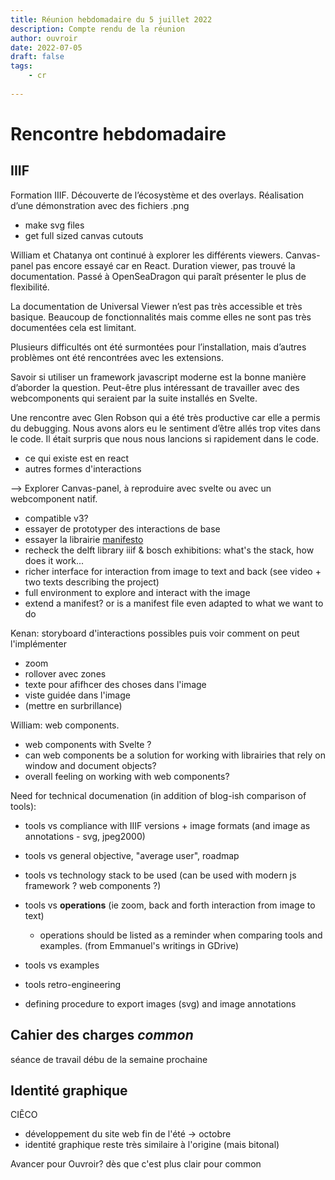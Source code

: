 ```yaml
---
title: Réunion hebdomadaire du 5 juillet 2022
description: Compte rendu de la réunion
author: ouvroir
date: 2022-07-05
draft: false
tags:
    - cr
    
---
```


# Rencontre hebdomadaire

## IIIF

Formation IIIF. Découverte de l’écosystème et des overlays. Réalisation d’une démonstration avec des fichiers .png

- make svg files
- get full sized canvas cutouts

William et Chatanya ont continué à explorer les différents viewers. Canvas-panel pas encore essayé car en React.
Duration viewer, pas trouvé la documentation.
Passé à OpenSeaDragon qui paraît présenter le plus de flexibilité.

La documentation de Universal Viewer n’est pas très accessible et très basique. Beaucoup de fonctionnalités mais comme elles ne sont pas très documentées cela est limitant.

Plusieurs difficultés ont été surmontées pour l’installation, mais d’autres problèmes ont été rencontrées avec les extensions.

Savoir si utiliser un framework javascript moderne est la bonne manière d’aborder la question. Peut-être plus intéressant de travailler avec des webcomponents qui seraient par la suite installés en Svelte.

Une rencontre avec Glen Robson qui a été très productive car elle a permis du debugging. Nous avons alors eu le sentiment d’être allés trop vites dans le code. Il était surpris que nous nous lancions si rapidement dans le code.


- ce qui existe est en react 
- autres formes d'interactions


--> Explorer Canvas-panel, à reproduire avec svelte ou avec un webcomponent natif.
- compatible v3?
- essayer de prototyper des interactions de base
- essayer la librairie [manifesto](https://iiif-commons.github.io/manifesto/)
- recheck the delft library iiif & bosch exhibitions: what's the stack, how does it work...
- richer interface for interaction from image to text and back (see video + two texts describing the project)
- full environment to explore and interact with the image
- extend a manifest? or is a manifest file even adapted to what we want to do

Kenan: storyboard d'interactions possibles puis voir comment on peut l'implémenter
- zoom
- rollover avec zones
- texte pour afifhcer des choses dans l'image
- viste guidée dans l'image
- (mettre en surbrillance)


William: web components.
- web components with Svelte ? 
- can web components be a solution for working with librairies that rely on window and document objects?
- overall feeling on working with web components? 

Need for technical documenation (in addition of blog-ish comparison of tools):
- tools vs compliance with IIIF versions + image formats (and image as annotations - svg, jpeg2000)
- tools vs general objective, "average user", roadmap
- tools vs technology stack to be used (can be used with modern js framework ? web components ?)
- tools vs **operations** (ie zoom, back and forth interaction from image to text)
    - operations should be listed as a reminder when comparing tools and examples. (from Emmanuel's writings in GDrive)
- tools vs examples
- tools retro-engineering

- defining procedure to export images (svg) and image annotations


## Cahier des charges *common*
séance de travail débu de la semaine prochaine

## Identité graphique 
CIẼCO
- développement du site web fin de l'été → octobre
- identité graphique reste très similaire à l'origine (mais bitonal)

Avancer pour Ouvroir? dès que c'est plus clair pour common